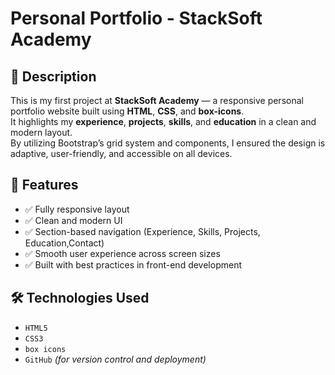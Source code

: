 #  Personal Portfolio - StackSoft Academy

## 📝 Description  
This is my first project at **StackSoft Academy** — a responsive personal portfolio website built using **HTML**, **CSS**, and **box-icons**.  
It highlights my **experience**, **projects**, **skills**, and **education** in a clean and modern layout.  
By utilizing Bootstrap’s grid system and components, I ensured the design is adaptive, user-friendly, and accessible on all devices.

## 🚀 Features  
- ✅ Fully responsive layout  
- ✅ Clean and modern UI  
- ✅ Section-based navigation (Experience, Skills, Projects, Education,Contact)  
- ✅ Smooth user experience across screen sizes  
- ✅ Built with best practices in front-end development  

## 🛠️ Technologies Used  
- `HTML5`  
- `CSS3`  
- `box icons`   
- `GitHub` *(for version control and deployment)*


